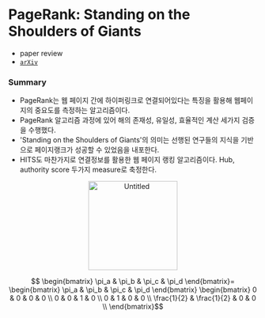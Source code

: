 # PageRank: Standing on the Shoulders of Giants
- paper review
- [`arXiv`](https://dl.acm.org/doi/10.1145/1953122.1953146)

### Summary
- PageRank는 웹 페이지 간에 하이퍼링크로 연결되어있다는 특징을 활용해 웹페이지의 중요도를 측정하는 알고리즘이다.
- PageRank 알고리즘 과정에 있어 해의 존재성, 유일성, 효율적인 계산 세가지 검증을 수행했다.
- 'Standing on the Shoulders of Giants'의 의미는 선행된 연구들의 지식을 기반으로 페이지랭크가 성공할 수 있었음을 내포한다.
- HITS도 마찬가지로 연결정보를 활용한 웹 페이지 랭킹 알고리즘이다. Hub, authority score 두가지 measure로 축정한다.

<div align="center">
    <img width="180" alt="Untitled" src="https://github.com/AITE-R/paper-review/assets/91061904/fb1b3ac7-5684-4fed-ba7d-e5b4a03d0290">
</div>

$$ \begin{bmatrix}
\pi_a & \pi_b & \pi_c & \pi_d
\end{bmatrix}= \begin{bmatrix}
\pi_a & \pi_b & \pi_c & \pi_d
\end{bmatrix}
\begin{bmatrix}
0 & 0 & 0 & 0  \\
0 & 0 & 1 & 0 \\
0 & 1 & 0 & 0 \\ 
\frac{1}{2} & \frac{1}{2} & 0 & 0 \\ 
\end{bmatrix}$$
